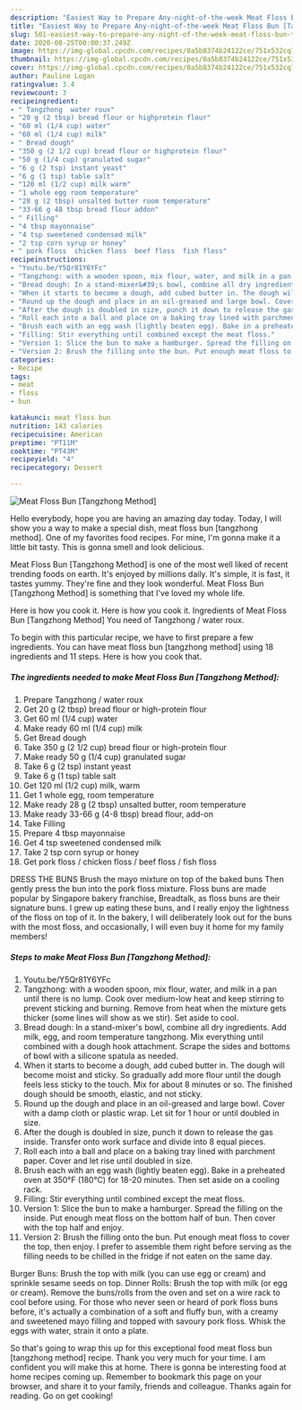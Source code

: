 ```yaml
---
description: "Easiest Way to Prepare Any-night-of-the-week Meat Floss Bun [Tangzhong Method]"
title: "Easiest Way to Prepare Any-night-of-the-week Meat Floss Bun [Tangzhong Method]"
slug: 501-easiest-way-to-prepare-any-night-of-the-week-meat-floss-bun-tangzhong-method
date: 2020-08-25T00:00:37.249Z
image: https://img-global.cpcdn.com/recipes/0a5b8374b24122ce/751x532cq70/meat-floss-bun-tangzhong-method-recipe-main-photo.jpg
thumbnail: https://img-global.cpcdn.com/recipes/0a5b8374b24122ce/751x532cq70/meat-floss-bun-tangzhong-method-recipe-main-photo.jpg
cover: https://img-global.cpcdn.com/recipes/0a5b8374b24122ce/751x532cq70/meat-floss-bun-tangzhong-method-recipe-main-photo.jpg
author: Pauline Logan
ratingvalue: 3.4
reviewcount: 3
recipeingredient:
- " Tangzhong  water roux"
- "20 g (2 tbsp) bread flour or highprotein flour"
- "60 ml (1/4 cup) water"
- "60 ml (1/4 cup) milk"
- " Bread dough"
- "350 g (2 1/2 cup) bread flour or highprotein flour"
- "50 g (1/4 cup) granulated sugar"
- "6 g (2 tsp) instant yeast"
- "6 g (1 tsp) table salt"
- "120 ml (1/2 cup) milk warm"
- "1 whole egg room temperature"
- "28 g (2 tbsp) unsalted butter room temperature"
- "33-66 g 48 tbsp bread flour addon"
- " Filling"
- "4 tbsp mayonnaise"
- "4 tsp sweetened condensed milk"
- "2 tsp corn syrup or honey"
- " pork floss  chicken floss  beef floss  fish floss"
recipeinstructions:
- "Youtu.be/Y5Qr81Y6YFc"
- "Tangzhong: with a wooden spoon, mix flour, water, and milk in a pan until there is no lump. Cook over medium-low heat and keep stirring to prevent sticking and burning. Remove from heat when the mixture gets thicker (some lines will show as we stir). Set aside to cool."
- "Bread dough: In a stand-mixer&#39;s bowl, combine all dry ingredients. Add milk, egg, and room temperature tangzhong. Mix everything until combined with a dough hook attachment. Scrape the sides and bottoms of bowl with a silicone spatula as needed."
- "When it starts to become a dough, add cubed butter in. The dough will become moist and sticky. So gradually add more flour until the dough feels less sticky to the touch. Mix for about 8 minutes or so. The finished dough should be smooth, elastic, and not sticky."
- "Round up the dough and place in an oil-greased and large bowl. Cover with a damp cloth or plastic wrap. Let sit for 1 hour or until doubled in size."
- "After the dough is doubled in size, punch it down to release the gas inside. Transfer onto work surface and divide into 8 equal pieces."
- "Roll each into a ball and place on a baking tray lined with parchment paper. Cover and let rise until doubled in size."
- "Brush each with an egg wash (lightly beaten egg). Bake in a preheated oven at 350°F (180°C) for 18-20 minutes. Then set aside on a cooling rack."
- "Filling: Stir everything until combined except the meat floss."
- "Version 1: Slice the bun to make a hamburger. Spread the filling on the inside. Put enough meat floss on the bottom half of bun. Then cover with the top half and enjoy."
- "Version 2: Brush the filling onto the bun. Put enough meat floss to cover the top, then enjoy. I prefer to assemble them right before serving as the filling needs to be chilled in the fridge if not eaten on the same day."
categories:
- Recipe
tags:
- meat
- floss
- bun

katakunci: meat floss bun 
nutrition: 143 calories
recipecuisine: American
preptime: "PT11M"
cooktime: "PT43M"
recipeyield: "4"
recipecategory: Dessert

---
```



![Meat Floss Bun [Tangzhong Method]](https://img-global.cpcdn.com/recipes/0a5b8374b24122ce/751x532cq70/meat-floss-bun-tangzhong-method-recipe-main-photo.jpg)

Hello everybody, hope you are having an amazing day today. Today, I will show you a way to make a special dish, meat floss bun [tangzhong method]. One of my favorites food recipes. For mine, I'm gonna make it a little bit tasty. This is gonna smell and look delicious.

Meat Floss Bun [Tangzhong Method] is one of the most well liked of recent trending foods on earth. It's enjoyed by millions daily. It's simple, it is fast, it tastes yummy. They're fine and they look wonderful. Meat Floss Bun [Tangzhong Method] is something that I've loved my whole life.

Here is how you cook it. Here is how you cook it. Ingredients of Meat Floss Bun [Tangzhong Method] You need of Tangzhong / water roux.


To begin with this particular recipe, we have to first prepare a few ingredients. You can have meat floss bun [tangzhong method] using 18 ingredients and 11 steps. Here is how you cook that.

<!--inarticleads1-->

##### The ingredients needed to make Meat Floss Bun [Tangzhong Method]:

1. Prepare  Tangzhong / water roux
1. Get 20 g (2 tbsp) bread flour or high-protein flour
1. Get 60 ml (1/4 cup) water
1. Make ready 60 ml (1/4 cup) milk
1. Get  Bread dough
1. Take 350 g (2 1/2 cup) bread flour or high-protein flour
1. Make ready 50 g (1/4 cup) granulated sugar
1. Take 6 g (2 tsp) instant yeast
1. Take 6 g (1 tsp) table salt
1. Get 120 ml (1/2 cup) milk, warm
1. Get 1 whole egg, room temperature
1. Make ready 28 g (2 tbsp) unsalted butter, room temperature
1. Make ready 33-66 g (4-8 tbsp) bread flour, add-on
1. Take  Filling
1. Prepare 4 tbsp mayonnaise
1. Get 4 tsp sweetened condensed milk
1. Take 2 tsp corn syrup or honey
1. Get  pork floss / chicken floss / beef floss / fish floss


DRESS THE BUNS Brush the mayo mixture on top of the baked buns Then gently press the bun into the pork floss mixture. Floss buns are made popular by Singapore bakery franchise, Breadtalk, as floss buns are their signature buns. I grew up eating these buns, and I really enjoy the lightness of the floss on top of it. In the bakery, I will deliberately look out for the buns with the most floss, and occasionally, I will even buy it home for my family members! 

<!--inarticleads2-->

##### Steps to make Meat Floss Bun [Tangzhong Method]:

1. Youtu.be/Y5Qr81Y6YFc
1. Tangzhong: with a wooden spoon, mix flour, water, and milk in a pan until there is no lump. Cook over medium-low heat and keep stirring to prevent sticking and burning. Remove from heat when the mixture gets thicker (some lines will show as we stir). Set aside to cool.
1. Bread dough: In a stand-mixer&#39;s bowl, combine all dry ingredients. Add milk, egg, and room temperature tangzhong. Mix everything until combined with a dough hook attachment. Scrape the sides and bottoms of bowl with a silicone spatula as needed.
1. When it starts to become a dough, add cubed butter in. The dough will become moist and sticky. So gradually add more flour until the dough feels less sticky to the touch. Mix for about 8 minutes or so. The finished dough should be smooth, elastic, and not sticky.
1. Round up the dough and place in an oil-greased and large bowl. Cover with a damp cloth or plastic wrap. Let sit for 1 hour or until doubled in size.
1. After the dough is doubled in size, punch it down to release the gas inside. Transfer onto work surface and divide into 8 equal pieces.
1. Roll each into a ball and place on a baking tray lined with parchment paper. Cover and let rise until doubled in size.
1. Brush each with an egg wash (lightly beaten egg). Bake in a preheated oven at 350°F (180°C) for 18-20 minutes. Then set aside on a cooling rack.
1. Filling: Stir everything until combined except the meat floss.
1. Version 1: Slice the bun to make a hamburger. Spread the filling on the inside. Put enough meat floss on the bottom half of bun. Then cover with the top half and enjoy.
1. Version 2: Brush the filling onto the bun. Put enough meat floss to cover the top, then enjoy. I prefer to assemble them right before serving as the filling needs to be chilled in the fridge if not eaten on the same day.


Burger Buns: Brush the top with milk (you can use egg or cream) and sprinkle sesame seeds on top. Dinner Rolls: Brush the top with milk (or egg or cream). Remove the buns/rolls from the oven and set on a wire rack to cool before using. For those who never seen or heard of pork floss buns before, it&#39;s actually a combination of a soft and fluffy bun, with a creamy and sweetened mayo filling and topped with savoury pork floss. Whisk the eggs with water, strain it onto a plate. 

So that's going to wrap this up for this exceptional food meat floss bun [tangzhong method] recipe. Thank you very much for your time. I am confident you will make this at home. There is gonna be interesting food at home recipes coming up. Remember to bookmark this page on your browser, and share it to your family, friends and colleague. Thanks again for reading. Go on get cooking!
